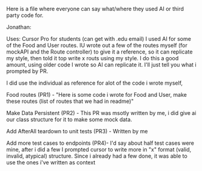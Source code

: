 Here is a file where everyone can say what/where they used AI or third party code for.

Jonathan:

Uses: Cursor Pro for students (can get with .edu email)
I used AI for some of the Food and User routes. IU wrote out a few of the routes myself (for mockAPI and the Route controller) to give it a reference, so it can replicate my style, then told it top write x routs using my style. I do this a good amount, using older code I wrote so AI can replicate it. I'll just tell you what i prompted by PR.

I did use the individual as reference for alot of the code i wrote myself, 

Food routes (PR1) - "Here is some code i wrote for Food and User, make these routes (list of routes that we had in readme)"

Make Data Persistent (PR2) - This PR was msotly written by me, i did give ai our class structure for it to make some mock data.

Add AfterAll teardown to unit tests (PR3) - Written by me

Add more test cases to endpoints (PR4)- I'd say about half test cases were mine, after i did a few I prompted cursor to write more in "x" format (valid, invalid, atypical) structure. Since i already had a few done, it was able to use the ones i've written as context
